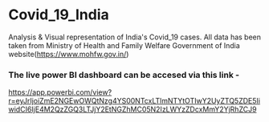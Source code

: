 # Covid_19_India
Analysis & Visual representation of India's Covid_19 cases. All data has been taken from Ministry of Health and Family Welfare Government of India website(https://www.mohfw.gov.in/)

### The live power BI dashboard can be accesed via this link -
https://app.powerbi.com/view?r=eyJrIjoiZmE2NGEwOWQtNzg4YS00NTcxLTlmNTYtOTIwY2UyZTQ5ZDE5IiwidCI6IjE4M2QzZGQ3LTJjY2EtNGZhMC05N2IzLWYzZDcxMmY2YjRhZCJ9
